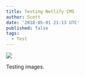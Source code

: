 ```yaml
---
title: Testing Netlify CMS
author: Scott
date: '2018-05-01 21:13 UTC'
published: false
tags:
  - Test
---
```

![](/assets/carb-tracker-homepage.png)

Testing images.
